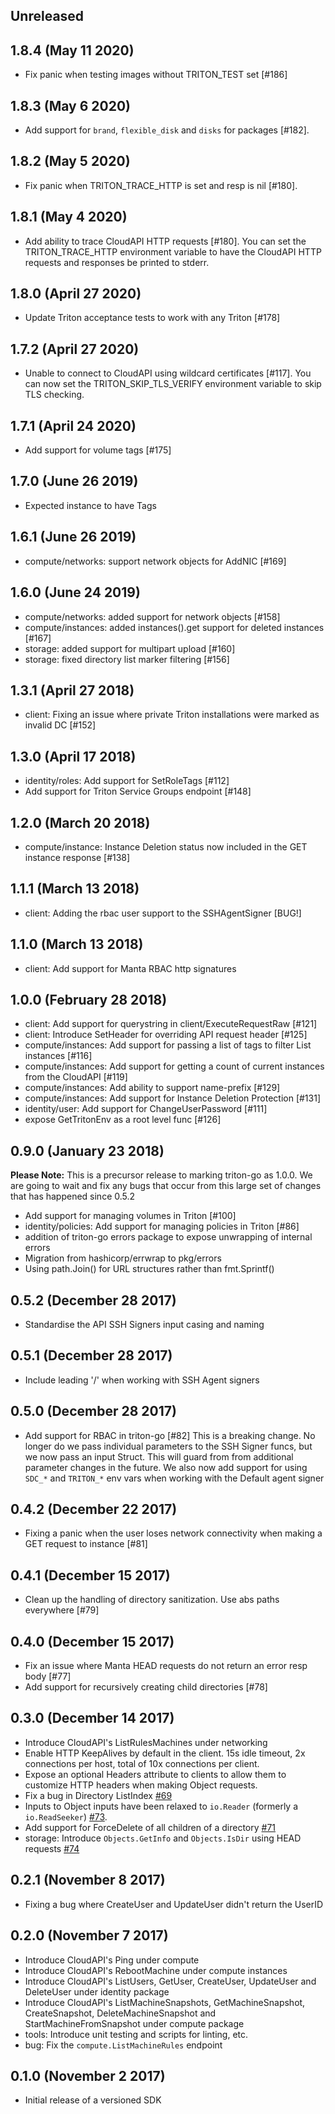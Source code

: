 ## Unreleased

## 1.8.4 (May 11 2020)

- Fix panic when testing images without TRITON_TEST set [#186]

## 1.8.3 (May 6 2020)

- Add support for `brand`, `flexible_disk` and `disks` for packages [#182].

## 1.8.2 (May 5 2020)

- Fix panic when TRITON_TRACE_HTTP is set and resp is nil [#180].

## 1.8.1 (May 4 2020)

- Add ability to trace CloudAPI HTTP requests [#180]. You can set the
  TRITON_TRACE_HTTP environment variable to have the CloudAPI HTTP requests and
  responses be printed to stderr.

## 1.8.0 (April 27 2020)

- Update Triton acceptance tests to work with any Triton [#178]

## 1.7.2 (April 27 2020)

- Unable to connect to CloudAPI using wildcard certificates [#117]. You can now
  set the TRITON_SKIP_TLS_VERIFY environment variable to skip TLS checking.

## 1.7.1 (April 24 2020)

- Add support for volume tags [#175]

## 1.7.0 (June 26 2019)

- Expected instance to have Tags

## 1.6.1 (June 26 2019)

- compute/networks: support network objects for AddNIC [#169]

## 1.6.0 (June 24 2019)

- compute/networks: added support for network objects [#158]
- compute/instances: added instances().get support for deleted instances [#167]
- storage: added support for multipart upload [#160]
- storage: fixed directory list marker filtering [#156]

## 1.3.1 (April 27 2018)

- client: Fixing an issue where private Triton installations were marked as invalid DC [#152]

## 1.3.0 (April 17 2018)

- identity/roles: Add support for SetRoleTags [#112]
- Add support for Triton Service Groups endpoint [#148]

## 1.2.0 (March 20 2018)

- compute/instance: Instance Deletion status now included in the GET instance response [#138]

## 1.1.1 (March 13 2018)

- client: Adding the rbac user support to the SSHAgentSigner [BUG!]

## 1.1.0 (March 13 2018)

- client: Add support for Manta RBAC http signatures

## 1.0.0 (February 28 2018)

- client: Add support for querystring in client/ExecuteRequestRaw [#121]
- client: Introduce SetHeader for overriding API request header [#125]
- compute/instances: Add support for passing a list of tags to filter List instances [#116]
- compute/instances: Add support for getting a count of current instances from the CloudAPI [#119]
- compute/instances: Add ability to support name-prefix [#129]
- compute/instances: Add support for Instance Deletion Protection [#131]
- identity/user: Add support for ChangeUserPassword [#111]
- expose GetTritonEnv as a root level func [#126]

## 0.9.0 (January 23 2018)

**Please Note:** This is a precursor release to marking triton-go as 1.0.0. We are going to wait and fix any bugs that occur from this large set of changes that has happened since 0.5.2

- Add support for managing volumes in Triton [#100]
- identity/policies: Add support for managing policies in Triton [#86]
- addition of triton-go errors package to expose unwrapping of internal errors
- Migration from hashicorp/errwrap to pkg/errors
- Using path.Join() for URL structures rather than fmt.Sprintf()

## 0.5.2 (December 28 2017)

- Standardise the API SSH Signers input casing and naming

## 0.5.1 (December 28 2017)

- Include leading '/' when working with SSH Agent signers

## 0.5.0 (December 28 2017)

- Add support for RBAC in triton-go [#82]
This is a breaking change. No longer do we pass individual parameters to the SSH Signer funcs, but we now pass an input Struct. This will guard from from additional parameter changes in the future. 
We also now add support for using `SDC_*` and `TRITON_*` env vars when working with the Default agent signer

## 0.4.2 (December 22 2017)

- Fixing a panic when the user loses network connectivity when making a GET request to instance [#81]

## 0.4.1 (December 15 2017)

- Clean up the handling of directory sanitization. Use abs paths everywhere [#79]

## 0.4.0 (December 15 2017)

- Fix an issue where Manta HEAD requests do not return an error resp body [#77]
- Add support for recursively creating child directories [#78]

## 0.3.0 (December 14 2017)

- Introduce CloudAPI's ListRulesMachines under networking
- Enable HTTP KeepAlives by default in the client.  15s idle timeout, 2x
  connections per host, total of 10x connections per client.
- Expose an optional Headers attribute to clients to allow them to customize
  HTTP headers when making Object requests.
- Fix a bug in Directory ListIndex [#69](https://github.com/joyent/issues/69)
- Inputs to Object inputs have been relaxed to `io.Reader` (formerly a
  `io.ReadSeeker`) [#73](https://github.com/joyent/issues/73).
- Add support for ForceDelete of all children of a directory [#71](https://github.com/joyent/issues/71)
- storage: Introduce `Objects.GetInfo` and `Objects.IsDir` using HEAD requests [#74](https://github.com/joyent/triton-go/issues/74)

## 0.2.1 (November 8 2017)

- Fixing a bug where CreateUser and UpdateUser didn't return the UserID

## 0.2.0 (November 7 2017)

- Introduce CloudAPI's Ping under compute
- Introduce CloudAPI's RebootMachine under compute instances
- Introduce CloudAPI's ListUsers, GetUser, CreateUser, UpdateUser and DeleteUser under identity package
- Introduce CloudAPI's ListMachineSnapshots, GetMachineSnapshot, CreateSnapshot, DeleteMachineSnapshot and StartMachineFromSnapshot under compute package
- tools: Introduce unit testing and scripts for linting, etc.
- bug: Fix the `compute.ListMachineRules` endpoint

## 0.1.0 (November 2 2017)

- Initial release of a versioned SDK
